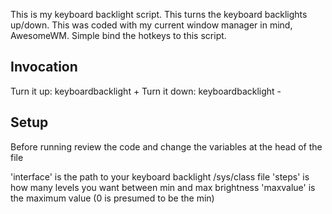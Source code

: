 This is my keyboard backlight script. This turns the keyboard backlights up/down. This was coded with my current window manager in mind, AwesomeWM. Simple bind the hotkeys to this script.

Invocation
---------------
Turn it up: keyboardbacklight +
Turn it down: keyboardbacklight -

Setup
---------------
Before running review the code and change the variables at the head of the file

'interface' is the path to your keyboard backlight /sys/class file
'steps' is how many levels you want between min and max brightness
'maxvalue' is the maximum value (0 is presumed to be the min)
